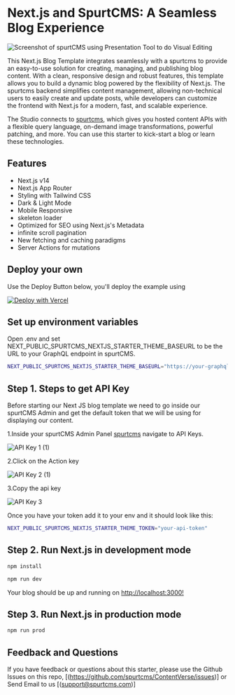 # Next.js and SpurtCMS: A Seamless Blog Experience

![Screenshot of spurtCMS using Presentation Tool to do Visual Editing](https://dev.spurtcms.com/public/img/Cover%20image.jpg)

This Next.js Blog Template integrates seamlessly with a spurtcms to provide an easy-to-use solution for creating, managing, and publishing blog content. With a clean, responsive design and robust features, this template allows you to build a dynamic blog powered by the flexibility of Next.js. The spurtcms backend simplifies content management, allowing non-technical users to easily create and update posts, while developers can customize the frontend with Next.js for a modern, fast, and scalable experience.

The Studio connects to  [spurtcms](https://spurtcms.com), which gives you hosted content APIs with a flexible query language, on-demand image transformations, powerful patching, and more. You can use this starter to kick-start a blog or learn these technologies.

## Features

- Next.js v14
- Next.js App Router
- Styling with Tailwind CSS
- Dark & Light Mode
- Mobile Responsive
- skeleton loader 
- Optimized for SEO using Next.js's Metadata
- infinite scroll pagination
- New fetching and caching paradigms
- Server Actions for mutations







## Deploy your own

Use the Deploy Button below, you'll deploy the example using 

[![Deploy with Vercel](https://vercel.com/button)](https://vercel.com/new/clone?repository-url=https%3A%2F%2Fgithub.com%2Fspurtcms%2Fv1-blog2-theme&demo-title=v1-blog2-theme&env=NEXT_PUBLIC_SPURTCMS_NEXTJS_STARTER_APIKEY)




## Set up environment variables

Open .env and set  NEXT_PUBLIC_SPURTCMS_NEXTJS_STARTER_THEME_BASEURL  to  be the URL to your GraphQL endpoint in spurtCMS. 
```bash
NEXT_PUBLIC_SPURTCMS_NEXTJS_STARTER_THEME_BASEURL="https://your-graphql-endpoint-url"
```

 
## Step 1. Steps to get API Key
 
 Before starting our Next JS blog template we need to go inside our spurtCMS Admin and get the default token that we will be using for displaying our content.

1.Inside your spurtCMS Admin Panel [spurtcms](https://dev.spurtcms.com) navigate to API Keys.

![API Key 1 (1)](https://github.com/user-attachments/assets/b3806e8f-1dcd-4f75-88fe-8366b3036d47)



2.Click on the Action key

![API Key 2 (1)](https://github.com/user-attachments/assets/7976ebe4-40f9-4c65-b99b-195e73ca2f9a)

3.Copy the api key

![API Key 3](https://github.com/user-attachments/assets/a3d34ac1-7243-4931-8a09-6c40c2d005b4)



Once you have your token add it to your env and it should look like this:





```bash
NEXT_PUBLIC_SPURTCMS_NEXTJS_STARTER_THEME_TOKEN="your-api-token"
```





## Step 2. Run Next.js in development mode
```bash
npm install 
```
```bash
npm run dev
```
Your blog should be up and running on [http://localhost:3000!](http://localhost:3000!)


## Step 3. Run Next.js in production mode
```bash
npm run prod
```

## Feedback and Questions
If you have feedback or questions about this starter, please use the Github Issues on this repo, [(https://github.com/spurtcms/ContentVerse/issues)]
or Send Email to us [(support@spurtcms.com)]

